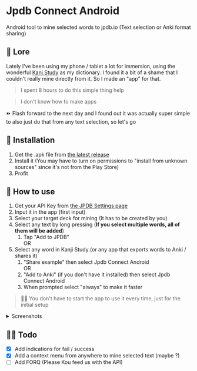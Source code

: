 # Jpdb Connect Android
Android tool to mine selected words to jpdb.io (Text selection or Anki format sharing)

## 🤨 Lore
Lately I've been using my phone / tablet a lot for immersion, using the wonderful [Kanj Study](https://mindtwisted.com/) as my dictionary. I found it a bit of a shame that I couldn't really mine directly from it. So I made an "app" for that.

> I spent 8 hours to do this simple thing help

> I don't know how to make apps

⏩ Flash forward to the next day and I found out it was actually super simple to also just do that from any text selection, so let's go

## 🐉 Installation

1. Get the .apk file from [the latest release](https://github.com/Dorifor/jpdb-connect-android/releases/latest)
2. Install it (You may have to turn on permissions to "install from unknown sources" since it's not from the Play Store)
3. Profit

## 🐤 How to use


1. Get your API Key from [the JPDB Settings page](https://jpdb.io/settings)
2. Input it in the app (first input)
3. Select your target deck for mining (It has to be created by you)
4. Select any text by long pressing (**If you select multiple words, all of them will be added**)
   1. Tap "Add to JPDB"  
OR  
5. Select any word in Kanji Study (or any app that exports words to Anki / shares it) 
   1. "Share example" then select Jpdb Connect Android  
      OR
   2. "Add to Anki" (if you don't have it installed) then select Jpdb Connect Android
   3. When prompted select "always" to make it faster
  
> 👨‍💻 You don't have to start the app to use it every time, just for the initial setup

<details>
<summary>Screenshots</summary>
![screenshot](https://github.com/Dorifor/jpdb-connect-android/assets/28139590/225518ac-0942-401a-b6bf-ca7711fcc8d8)
![screenshot](https://github.com/Dorifor/jpdb-connect-android/blob/master/Screenshot_20230917_115926.jpg)
</details>  

## 🧙‍♂️ Todo  
* [x] Add indications for fail / success
* [x] Add a context menu from anywhere to mine selected text (maybe ?)
* [ ] Add FORQ (Please Kou feed us with the API)
